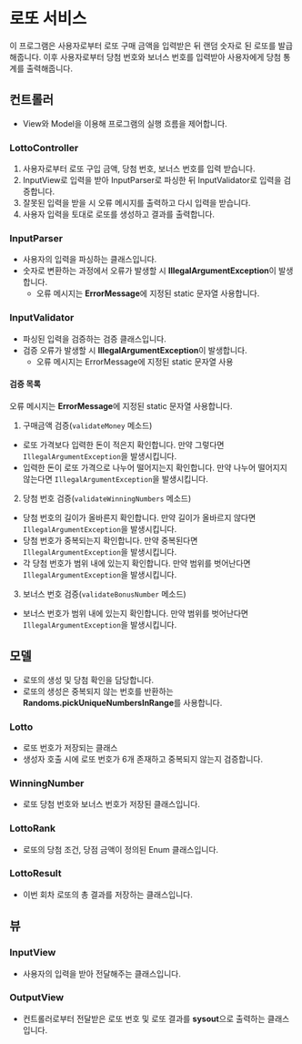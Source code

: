 # 로또 서비스

이 프로그램은 사용자로부터 로또 구매 금액을 입력받은 뒤 랜덤 숫자로 된 로또를 발급해줍니다.
이후 사용자로부터 당첨 번호와 보너스 번호를 입력받아 사용자에게 당첨 통계를 출력해줍니다.

## 컨트롤러

- View와 Model을 이용해 프로그램의 실행 흐름을 제어합니다.

### LottoController

1. 사용자로부터 로또 구입 금액, 당첨 번호, 보너스 번호를 입력 받습니다.
2. InputView로 입력을 받아 InputParser로 파싱한 뒤 InputValidator로 입력을 검증합니다.
3. 잘못된 입력을 받을 시 오류 메시지를 출력하고 다시 입력을 받습니다.
4. 사용자 입력을 토대로 로또를 생성하고 결과를 출력합니다.

### InputParser

- 사용자의 입력을 파싱하는 클래스입니다.
- 숫자로 변환하는 과정에서 오류가 발생할 시 **IllegalArgumentException**이 발생합니다.
    - 오류 메시지는 **ErrorMessage**에 지정된 static 문자열 사용합니다.

### InputValidator

- 파싱된 입력을 검증하는 검증 클래스입니다.
- 검증 오류가 발생할 시 **IllegalArgumentException**이 발생합니다.
    - 오류 메시지는 ErrorMessage에 지정된 static 문자열 사용

#### 검증 목록

오류 메시지는 **ErrorMessage**에 지정된 static 문자열 사용합니다.

1. 구매금액 검증(`validateMoney` 메소드)

- 로또 가격보다 입력한 돈이 적은지 확인합니다. 만약 그렇다면 `IllegalArgumentException`을 발생시킵니다.
- 입력한 돈이 로또 가격으로 나누어 떨어지는지 확인합니다. 만약 나누어 떨어지지 않는다면 `IllegalArgumentException`을 발생시킵니다.

2. 당첨 번호 검증(`validateWinningNumbers` 메소드)

- 당첨 번호의 길이가 올바른지 확인합니다. 만약 길이가 올바르지 않다면 `IllegalArgumentException`을 발생시킵니다.
- 당첨 번호가 중복되는지 확인합니다. 만약 중복된다면 `IllegalArgumentException`을 발생시킵니다.
- 각 당첨 번호가 범위 내에 있는지 확인합니다. 만약 범위를 벗어난다면 `IllegalArgumentException`을 발생시킵니다.

3. 보너스 번호 검증(`validateBonusNumber` 메소드)

- 보너스 번호가 범위 내에 있는지 확인합니다. 만약 범위를 벗어난다면 `IllegalArgumentException`을 발생시킵니다.

## 모델

- 로또의 생성 및 당첨 확인을 담당합니다.
- 로또의 생성은 중복되지 않는 번호를 반환하는 **Randoms.pickUniqueNumbersInRange**를 사용합니다.

### Lotto

- 로또 번호가 저장되는 클래스
- 생성자 호출 시에 로또 번호가 6개 존재하고 중복되지 않는지 검증합니다.

### WinningNumber

- 로또 당첨 번호와 보너스 번호가 저장된 클래스입니다.

### LottoRank

- 로또의 당첨 조건, 당점 금액이 정의된 Enum 클래스입니다.

### LottoResult

- 이번 회차 로또의 총 결과를 저장하는 클래스입니다.

## 뷰

### InputView

- 사용자의 입력을 받아 전달해주는 클래스입니다.

### OutputView

- 컨트롤러로부터 전달받은 로또 번호 및 로또 결과를 **sysout**으로 출력하는 클래스입니다.
